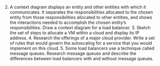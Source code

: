 2. A context diagram displays an entity and other entities with which it communicates. It separates the responsibilities allocated to the chosen entity from those responsibilities allocated to other entities, and shows the interactions needed to accomplish the chosen entity’s responsibilities. Draw a context diagram for a load balancer. 3. Sketch the set of steps to allocate a VM within a cloud and display its IP address. 4. Research the offerings of a major cloud provider. Write a set of rules that would govern the autoscaling for a service that you would implement on this cloud. 5. Some load balancers use a technique called message queues. Research message queues and describe the differences between load balancers with and without message queues.